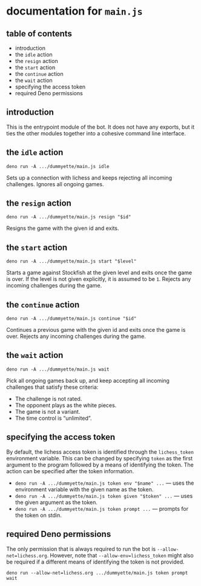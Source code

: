 documentation for `main.js`
===

table of contents
---

- introduction
- the `idle` action
- the `resign` action
- the `start` action
- the `continue` action
- the `wait` action
- specifying the access token
- required Deno permissions

introduction
---

This is the entrypoint module of the bot. It does not have any exports, but it ties the other modules together into a cohesive command line interface.

the `idle` action
---

~~~
deno run -A .../dummyette/main.js idle
~~~

Sets up a connection with lichess and keeps rejecting all incoming challenges. Ignores all ongoing games.

the `resign` action
---

~~~
deno run -A .../dummyette/main.js resign "$id"
~~~

Resigns the game with the given id and exits.

the `start` action
---

~~~
deno run -A .../dummyette/main.js start "$level"
~~~

Starts a game against Stockfish at the given level and exits once the game is over. If the level is not given explicitly, it is assumed to be `1`. Rejects any incoming challenges during the game.

the `continue` action
---

~~~
deno run -A .../dummyette/main.js continue "$id"
~~~

Continues a previous game with the given id and exits once the game is over. Rejects any incoming challenges during the game.

the `wait` action
---

~~~
deno run -A .../dummyette/main.js wait
~~~

Pick all ongoing games back up, and keep accepting all incoming challenges that satisfy these criteria:

- The challenge is not rated.
- The opponent plays as the white pieces.
- The game is not a variant.
- The time control is “unlimited”.

specifying the access token
---

By default, the lichess access token is identified through the `lichess_token` environment variable. This can be changed by specifying `token` as the first argument to the program followed by a means of identifying the token. The action can be specified after the token information.

- `deno run -A .../dummyette/main.js token env "$name" ...` — uses the environment variable with the given name as the token.
- `deno run -A .../dummyette/main.js token given "$token" ...` — uses the given argument as the token.
- `deno run -A .../dummyette/main.js token prompt ...` — prompts for the token on stdin.

required Deno permissions
---

The only permission that is always required to run the bot is `--allow-net=lichess.org`. However, note that `--allow-env=lichess_token` might also be required if a different means of identifying the token is not provided.

~~~
deno run --allow-net=lichess.org .../dummyette/main.js token prompt wait
~~~
